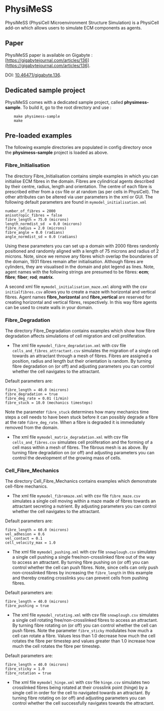 # PhysiMeSS
PhysiMeSS (PhysiCell Microenvironment Structure Simulation) is a PhysiCell add-on which allows users to simulate ECM components as agents. 

## Paper
PhysiMeSS paper is available on Gigabyte : [https://gigabytejournal.com/articles/136](https://gigabytejournal.com/articles/136). 

DOI: [10.46471/gigabyte.136](https://doi.org/10.46471/gigabyte.136).

## Dedicated sample project
PhysiMeSS comes with a dedicated sample project, called **physimess-sample**. To build it, go to the root directory and use : 

```
    make physimess-sample
    make
```

## Pre-loaded examples 
The following example directories are populated in config directory once the **physimess-sample** project is loaded as above.

### Fibre_Initialisation
The directory Fibre_Initialisation contains simple examples in which you can initialise ECM fibres in the domain. Fibres are cylindrical agents described by their centre, radius, length and orientation. The centre of each fibre is prescribed either from a csv file or at random (as per cells in PhysiCell). The other attributes can be altered via user parameters in the xml or GUI. The following default parameters are found in ```mymodel_initialisation.xml```

```
number_of_fibres = 2000
anisotropic_fibres = false
fibre_length = 75.0 (microns)
length_normdist_sd  = 0.0 (microns)
fibre_radius = 2.0 (microns)
fibre_angle = 0.0 (radians)
angle_normdist_sd = 0.0 (radians)
```

Using these parameters you can set up a domain with 2000 fibres randomly positioned and randomly aligned with a length of 75 microns and radius of 2 microns. Note, since we remove any fibres which overlap the boundaries of the domain, 1931 fibres remain after initialisation. Although fibres are cylinders, they are visualised in the domain and plot legend as lines. Note, agent names with the following strings are presumed to be fibres: **ecm**; **fibre**; **fiber**; **rod**; **matrix**.

A second xml file ```mymodel_initialisation_maze.xml``` along with the csv ```initialfibres.csv``` allows you to create a maze with horizontal and vertical fibres. Agent names **fibre_horizontal** and **fibre_vertical** are reserved for creating horizontal and vertical fibres, respectively. In this way fibre agents can be used to create walls in your domain.

### Fibre_Degradation 
The directory Fibre_Degradation contains examples which show how fibre degradation affects simulations of cell migration and cell proliferation.

* The xml file ```mymodel_fibre_degradation.xml``` with csv file ```cells_and_fibres_attractant.csv``` simulates the migration of a single cell towards an attractant through a mesh of fibres. Fibres are assigned a position, radius and length but their orientation is random. By turning fibre degradation on (or off) and adjusting parameters you can control whether the cell navigates to the attractant.

Default parameters are:

```
fibre_length = 40.0 (microns)
fibre_degradation = true 
fibre_deg_rate = 0.01 (1/min)
fibre_stuck = 10.0 (mechanics timesteps)
```

Note the parameter ```fibre_stuck``` determines how many mechanics time steps a cell needs to have been stuck before it can possibly degrade a fibre at the rate ```fibre_deg_rate```. When a fibre is degraded it is immediately removed from the domain.

* The xml file ```mymodel_matrix_degradation.xml``` with csv file ```cells_and_fibres.csv``` simulates cell proliferation and the forming of a cell mass within a mesh of fibres. The fibrous mesh is as above. By turning fibre degradation on (or off) and adjusting parameters you can control the development of the growing mass of cells.


### Cell_Fibre_Mechanics
The directory Cell_Fibre_Mechanics contains examples which demonstrate cell-fibre mechanics. 

* The xml file ```mymodel_fibremaze.xml``` with csv file  ```fibre_maze.csv``` simulates a single cell moving within a maze made of fibres towards an attractant secreting a nutrient. By adjusting parameters you can control whether the cell navigates to the attractant.

Default parameters are:

```
fibre_length = 60.0 (microns)
vel_adhesion = 0.6 
vel_contact = 0.1
cell_velocity_max = 1.0
```

* The xml file ```mymodel_pushing.xml``` with csv file  ```snowplough.csv``` simulates a single cell pushing a single free/non-crosslinked fibre out of the way to access an attractant. By turning fibre pushing on (or off) you can control whether the cell can push fibres. Note, since cells can only push non-crosslinked fibres by increasing the ```fibre_length``` in this example and thereby creating crosslinks you can prevent cells from pushing fibres.

Default parameters are:

```
fibre_length = 40.0 (microns)
fibre_pushing = true
```

* The xml file ```mymodel_rotating.xml``` with csv file ```snowplough.csv``` simulates a single cell rotating free/non-crosslinked fibres to access an attractant. By turning fibre rotating on (or off) you can control whether the cell can push fibres. Note the parameter ```fibre_sticky``` modulates how much a cell can rotate a fibre. Values less than 1.0 decrease how much the cell rotates the fibre per timestep and values greater than 1.0 increase how much the cell rotates the fibre per timestep.

Default parameters are:

```
fibre_length = 40.0 (microns)
fibre_sticky = 1.0
fibre_rotation = true
```

* The xml file ```mymodel_hinge.xml``` with csv file ```hinge.csv``` simulates two crosslinked fibres being rotated at their crosslink point (hinge) by a single cell in order for the cell to navigated towards an attractant. By turning fibre rotating on (or off)  and adjusting parameters you can control whether the cell successfully navigates towards the attractant.
